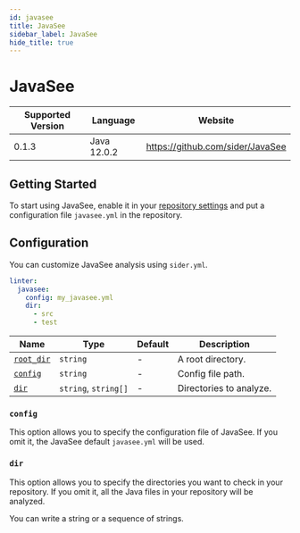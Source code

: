 ```yaml
---
id: javasee
title: JavaSee
sidebar_label: JavaSee
hide_title: true
---
```


# JavaSee

| Supported Version | Language    | Website                          |
| ----------------- | ----------- | -------------------------------- |
| 0.1.3             | Java 12.0.2 | https://github.com/sider/JavaSee |

## Getting Started

To start using JavaSee, enable it in your [repository settings](../../getting-started/repository-settings.md) and put a configuration file `javasee.yml` in the repository.

## Configuration

You can customize JavaSee analysis using `sider.yml`.

```yaml
linter:
  javasee:
    config: my_javasee.yml
    dir:
      - src
      - test
```

| Name                                                                                  | Type                 | Default | Description             |
| ------------------------------------------------------------------------------------- | -------------------- | ------- | ----------------------- |
| [`root_dir`](../../getting-started/custom-configuration.md#linteranalyzer_idroot_dir) | `string`             | -       | A root directory.       |
| [`config`](#config)                                                                   | `string`             | -       | Config file path.       |
| [`dir`](#dir)                                                                         | `string`, `string[]` | -       | Directories to analyze. |

### `config`

This option allows you to specify the configuration file of JavaSee.
If you omit it, the JavaSee default `javasee.yml` will be used.

### `dir`

This option allows you to specify the directories you want to check in your repository.
If you omit it, all the Java files in your repository will be analyzed.

You can write a string or a sequence of strings.
